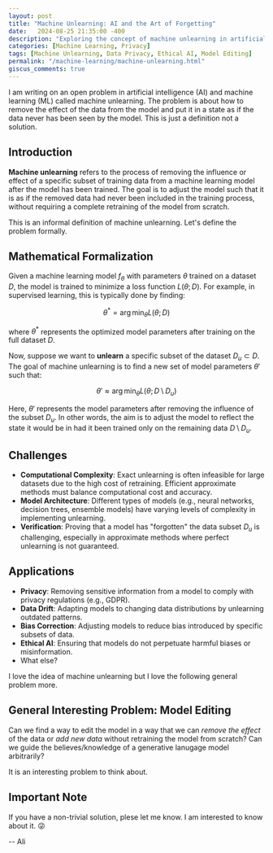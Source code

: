 ```yaml
---
layout: post
title: "Machine Unlearning: AI and the Art of Forgetting"
date:   2024-08-25 21:35:00 -400
description: "Exploring the concept of machine unlearning in artificial intelligence and its implications for data privacy and ethical AI."
categories: [Machine Learning, Privacy]
tags: [Machine Unlearning, Data Privacy, Ethical AI, Model Editing]
permalink: "/machine-learning/machine-unlearning.html"
giscus_comments: true
---
```


I am writing on an open problem in artificial intelligence (AI) and machine learning (ML) called machine unlearning. The problem is about how to remove the effect of the data from the model and put it in a state as if the data never has been seen by the model. This is just a definition not a solution.

## Introduction

**Machine unlearning** refers to the process of removing the influence or effect of a specific subset of training data from a machine learning model after the model has been trained.
The goal is to adjust the model such that it is as if the removed data had never been included in the training process, without requiring a complete retraining of the model from scratch.

This is an informal definition of machine unlearning.
Let's define the problem formally.

## Mathematical Formalization

Given a machine learning model $f_\theta$ with parameters $\theta$ trained on a dataset $D$, the model is trained to minimize a loss function $L(\theta; D)$.
For example, in supervised learning, this is typically done by finding:

$$
\theta^* = \arg \min_{\theta} L(\theta; D)
$$

where $\theta^*$ represents the optimized model parameters after training on the full dataset $D$.

Now, suppose we want to **unlearn** a specific subset of the dataset $D_u \subset D$.
The goal of machine unlearning is to find a new set of model parameters $\theta'$ such that:

$$
\theta' \approx \arg \min_{\theta} L(\theta; D \setminus D_u)
$$

Here, $\theta'$ represents the model parameters after removing the influence of the subset $D_u$. In other words, the aim is to adjust the model to reflect the state it would be in had it been trained only on the remaining data $D \setminus D_u$.

## Challenges

- **Computational Complexity**: Exact unlearning is often infeasible for large datasets due to the high cost of retraining. Efficient approximate methods must balance computational cost and accuracy.
- **Model Architecture**: Different types of models (e.g., neural networks, decision trees, ensemble models) have varying levels of complexity in implementing unlearning.
- **Verification**: Proving that a model has "forgotten" the data subset $D_u$ is challenging, especially in approximate methods where perfect unlearning is not guaranteed.

## Applications

- **Privacy**: Removing sensitive information from a model to comply with privacy regulations (e.g., GDPR).
- **Data Drift**: Adapting models to changing data distributions by unlearning outdated patterns.
- **Bias Correction**: Adjusting models to reduce bias introduced by specific subsets of data.
- **Ethical AI**: Ensuring that models do not perpetuate harmful biases or misinformation.
- What else?

I love the idea of machine unlearning but I love the following general problem more.

## General Interesting Problem: Model Editing

Can we find a way to edit the model in a way that we can *remove the effect* of the data or *add new data* without retraining the model from scratch?
Can we guide the believes/knowledge of a generative lanugage model arbitrarily?

It is an interesting problem to think about.

## Important Note

If you have a non-trivial solution, plese let me know. I am interested to know about it. 😜

-- Ali
